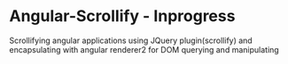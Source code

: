 # Angular-Scrollify - Inprogress
Scrollifying angular applications using JQuery plugin(scrollify) and encapsulating with angular renderer2 for DOM querying and manipulating 
